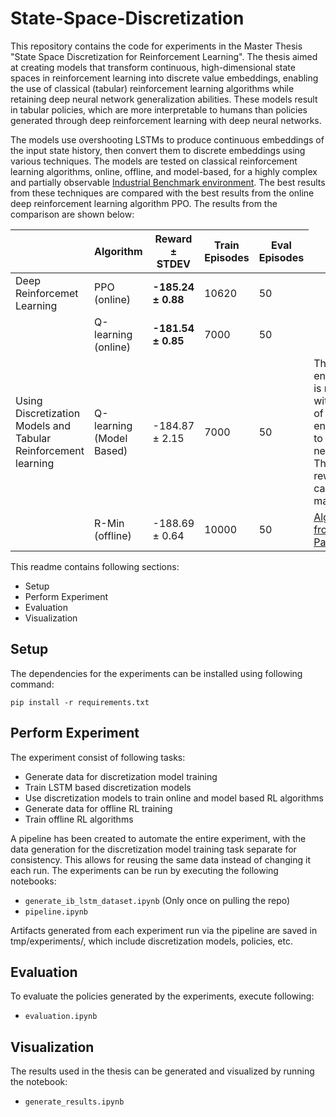 # State-Space-Discretization

This repository contains the code for experiments in the Master Thesis "State Space Discretization for Reinforcement Learning". The thesis aimed at creating models that transform continuous, high-dimensional state spaces in reinforcement learning into discrete value embeddings, enabling the use of classical (tabular) reinforcement learning algorithms while retaining deep neural network generalization abilities. These models result in tabular policies, which are more interpretable to humans than policies generated through deep reinforcement learning with deep neural networks.


The models use overshooting LSTMs to produce continuous embeddings of the input state history, then convert them to discrete embeddings using various techniques. The models are tested on classical reinforcement learning algorithms, online, offline, and model-based, for a highly complex and partially observable [Industrial Benchmark environment](https://github.com/siemens/industrialbenchmark). The best results from these techniques are compared with the best results from the online deep reinforcement learning algorithm PPO. The results from the comparison are shown below:




<table>
    <thead>
        <tr>
            <th> </th>
            <th>Algorithm</th>
            <th>Reward ± STDEV</th>
            <th>Train Episodes</th>
            <th>Eval Episodes</th>
        </tr>
    </thead>
    <tbody>
        <tr>
            <td>Deep Reinforcemet Learning</td>
            <td>PPO (online)</td>
            <td><b>-185.24 ±  0.88</b></td>
            <td>10620</td>
            <td>50</td>
            <td></td>
        </tr>
        <tr>
            <td rowspan=3>Using Discretization Models and Tabular Reinforcement learning</td>
            <td>Q-learning (online)</td>
            <td><b>-181.54 ± 0.85</b></td>
            <td>7000</td>
            <td>50</td>
            <td></td>
        </tr>
        <tr>
            <td>Q-learning (Model Based)</td>
            <td>-184.87 ± 2.15</td>
            <td>7000</td>
            <td>50</td>
            <td>The live environment is replaced with model of the environment  to predict next state. The rewards are calculated manually.</td>
        </tr>
        <tr>
            <td>R-Min (offline)</td>
            <td>-188.69 ± 0.64</td>
            <td>10000</td>
            <td>50</td>
            <td> <a href="https://arxiv.org/abs/2208.00724">Algorithm from the Paper</a> </td>
        </tr>
    </tbody>
</table>


This readme contains following sections:
- Setup
- Perform Experiment
- Evaluation
- Visualization

## Setup
The dependencies for the experiments can be installed using following command:
```console
pip install -r requirements.txt
```

## Perform Experiment

The experiment consist of following tasks:

- Generate data for discretization model training
- Train LSTM based discretization models
- Use discretization models to train online and model based RL algorithms
- Generate data for offline RL training
- Train offline RL algorithms

A pipeline has been created to automate the entire experiment, with the data generation for the discretization model training task separate for consistency. This allows for reusing the same data instead of changing it each run. The experiments can be run by executing the following notebooks:

- `generate_ib_lstm_dataset.ipynb` (Only once on pulling the repo)
- `pipeline.ipynb`

Artifacts generated from each experiment run via the pipeline are saved in tmp/experiments/<Experiment UUID>, which include discretization models, policies, etc.
  
## Evaluation
To evaluate the policies generated by the experiments, execute following:
  
- `evaluation.ipynb`
  
## Visualization
The results used in the thesis can be generated and visualized by running the notebook:
- `generate_results.ipynb`
